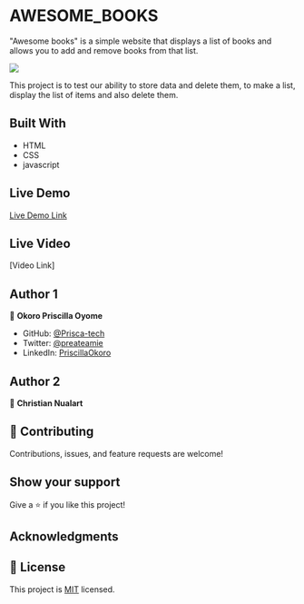 # AWESOME_BOOKS
"Awesome books" is a simple website that displays a list of books and allows you to add and remove books from that list.

![](https://img.shields.io/badge/Microverse-blueviolet)

This project is to test our ability to store data and delete them, to make a list, display the list of items and also delete them.

## Built With

- HTML
- CSS
- javascript


## Live Demo
[Live Demo Link]()

## Live Video
[Video Link]


## Author 1
👤 **Okoro Priscilla Oyome**

- GitHub: [@Prisca-tech](https://github.com/Prisca-tech)
- Twitter: [@preateamie](https://twitter.com/preateamie)
- LinkedIn: [PriscillaOkoro](https://www.linkedin.com/in/okoro-priscilla-oyome/)

## Author 2
👤 **Christian Nualart**


## 🤝 Contributing

Contributions, issues, and feature requests are welcome!

## Show your support

Give a ⭐️ if you like this project!

## Acknowledgments
## 📝 License

This project is [MIT](./MIT.md) licensed.